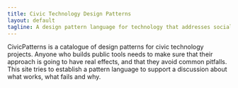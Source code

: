 ```yaml
---
title: Civic Technology Design Patterns
layout: default
tagline: A design pattern language for technology that addresses social political and governance-related problems.
---
```


CivicPatterns is a catalogue of design patterns for civic technology projects. Anyone who builds public tools needs to make sure that their approach is going to have real effects, and that they avoid common pitfalls. This site tries to establish a pattern language to support a discussion about what works, what fails and why.



